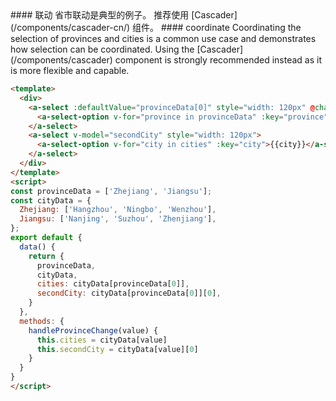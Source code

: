 
<cn>
#### 联动
省市联动是典型的例子。
推荐使用 [Cascader](/components/cascader-cn/) 组件。
</cn>

<us>
#### coordinate
Coordinating the selection of provinces and cities is a common use case and demonstrates how selection can be coordinated.
Using the [Cascader](/components/cascader) component is strongly recommended instead as it is more flexible and capable.
</us>

```html
<template>
  <div>
    <a-select :defaultValue="provinceData[0]" style="width: 120px" @change="handleProvinceChange">
      <a-select-option v-for="province in provinceData" :key="province">{{province}}</a-select-option>
    </a-select>
    <a-select v-model="secondCity" style="width: 120px">
      <a-select-option v-for="city in cities" :key="city">{{city}}</a-select-option>
    </a-select>
  </div>
</template>
<script>
const provinceData = ['Zhejiang', 'Jiangsu'];
const cityData = {
  Zhejiang: ['Hangzhou', 'Ningbo', 'Wenzhou'],
  Jiangsu: ['Nanjing', 'Suzhou', 'Zhenjiang'],
};
export default {
  data() {
    return {
      provinceData,
      cityData,
      cities: cityData[provinceData[0]],
      secondCity: cityData[provinceData[0]][0],
    }
  },
  methods: {
    handleProvinceChange(value) {
      this.cities = cityData[value]
      this.secondCity = cityData[value][0]
    }
  }
}
</script>
```

